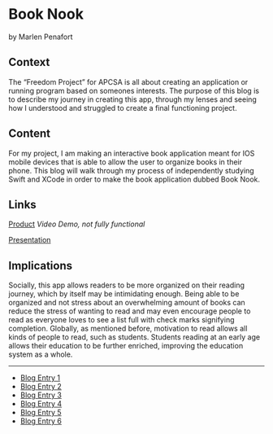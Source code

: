 # Book Nook
by Marlen Penafort

## Context
The “Freedom Project” for APCSA is all about creating an application or running program based on someones interests. The purpose of this blog is to describe my journey in creating this app, through my lenses and seeing how I understood and struggled to create a final functioning project.

## Content
For my project, I am making an interactive book application meant for IOS mobile devices that is able to allow the user to organize books in their phone. This blog will walk through my process of independently studying Swift and XCode in order to make the book application dubbed Book Nook.

## Links
[Product](https://drive.google.com/file/d/1H-4XPlaXhAQlFj-PIUkyiR_ffekUUe5X/view?usp=sharing) *Video Demo, not fully functional*

[Presentation](https://docs.google.com/presentation/d/1vBdo1qnEwigayNTT69fHVW61GgmKaenp9QIlyI8QwBo/edit#slide=id.p)

## Implications
Socially, this app allows readers to be more organized on their reading journey, which by itself may be intimidating enough. Being able to be organized and not stress about an overwhelming amount of books can reduce the stress of wanting to read and may even encourage people to read as everyone loves to see a list full with check marks signifying completion. Globally, as mentioned before, motivation to read allows all kinds of people to read, such as students. Students reading at an early age allows their education to be further enriched, improving the education system as a whole. 

---

* [Blog Entry 1](entries/entry01.md)
* [Blog Entry 2](entries/entry02.md)
* [Blog Entry 3](entries/entry03.md)
* [Blog Entry 4](entries/entry04.md)
* [Blog Entry 5](entries/entry05.md)
* [Blog Entry 6](entries/entry06.md)
